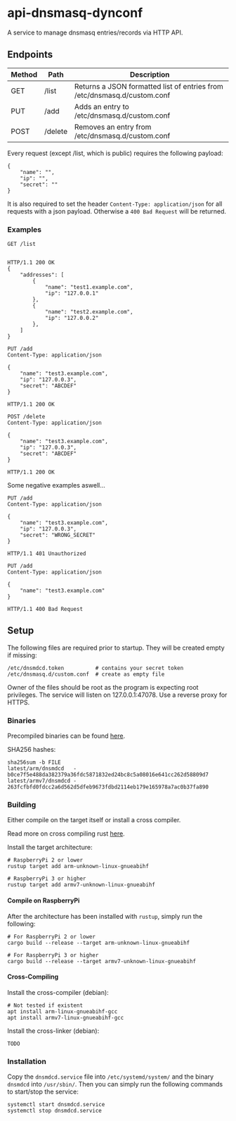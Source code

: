 # api-dnsmasq-dynconf
A service to manage dnsmasq entries/records via HTTP API.

## Endpoints

| Method | Path    | Description                                                              |
|--------|---------|--------------------------------------------------------------------------|
| GET    | /list   | Returns a JSON formatted list of entries from /etc/dnsmasq.d/custom.conf |
| PUT    | /add    | Adds an entry to /etc/dnsmasq.d/custom.conf                              |
| POST   | /delete | Removes an entry from /etc/dnsmasq.d/custom.conf                         |

Every request (except /list, which is public) requires the following payload:
```
{
    "name": "",
    "ip": "",
    "secret": ""
}
```
It is also required to set the header `Content-Type: application/json` for all requests with a json payload.
Otherwise a `400 Bad Request` will be returned.

### Examples
```
GET /list


HTTP/1.1 200 OK
{
    "addresses": [
        {
            "name": "test1.example.com",
            "ip": "127.0.0.1"
        },
        {
            "name": "test2.example.com",
            "ip": "127.0.0.2"
        },
    ]
}
```
```
PUT /add
Content-Type: application/json

{
    "name": "test3.example.com",
    "ip": "127.0.0.3",
    "secret": "ABCDEF"
}

HTTP/1.1 200 OK
```
```
POST /delete
Content-Type: application/json

{
    "name": "test3.example.com",
    "ip": "127.0.0.3",
    "secret": "ABCDEF"
}

HTTP/1.1 200 OK
```

Some negative examples aswell...
```
PUT /add
Content-Type: application/json

{
    "name": "test3.example.com",
    "ip": "127.0.0.3",
    "secret": "WRONG_SECRET"
}

HTTP/1.1 401 Unauthorized
```
```
PUT /add
Content-Type: application/json

{
    "name": "test3.example.com"
}

HTTP/1.1 400 Bad Request
```

## Setup
The following files are required prior to startup. They will be created empty if missing:
```
/etc/dnsmdcd.token          # contains your secret token
/etc/dnsmasq.d/custom.conf  # create as empty file
```
Owner of the files should be root as the program is expecting root privileges. The service will listen on
127.0.0.1:47078. Use a reverse proxy for HTTPS.

### Binaries
Precompiled binaries can be found [here](https://binaries.open0x20.de/api-dnsmasq-dynconf).

SHA256 hashes:
```
sha256sum -b FILE
latest/arm/dnsmdcd   - b0ce7f5e488da382379a36fdc5871832ed24bc8c5a08016e641cc262d58809d7
latest/armv7/dnsmdcd - 263fcfbfd0fdcc2a6d562d5dfeb9673fdbd2114eb179e165978a7ac0b37fa890
```

### Building
Either compile on the target itself or install a cross compiler.

Read more on cross compiling rust [here](https://chacin.dev/blog/cross-compiling-rust-for-the-raspberry-pi/).

Install the target architecture:
```
# RaspberryPi 2 or lower
rustup target add arm-unknown-linux-gnueabihf

# RaspberryPi 3 or higher
rustup target add armv7-unknown-linux-gnueabihf
```

#### Compile on RaspberryPi
After the architecture has been installed with `rustup`, simply run the following:
```
# For RaspberryPi 2 or lower
cargo build --release --target arm-unknown-linux-gnueabihf

# For RaspberryPi 3 or higher
cargo build --release --target armv7-unknown-linux-gnueabihf

```

#### Cross-Compiling
Install the cross-compiler (debian):
```
# Not tested if existent
apt install arm-linux-gnueabihf-gcc
apt install armv7-linux-gnueabihf-gcc
```

Install the cross-linker (debian):
```
TODO
```

### Installation
Copy the `dnsmdcd.service` file into `/etc/systemd/system/` and the binary `dnsmdcd` into `/usr/sbin/`. Then you can simply run the following
commands to start/stop the service:
```
systemctl start dnsmdcd.service
systemctl stop dnsmdcd.service
```
